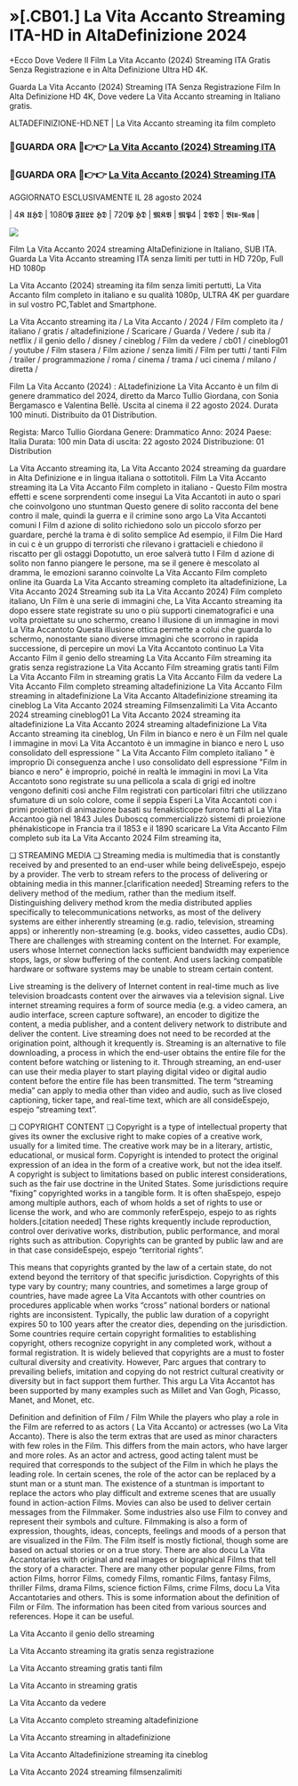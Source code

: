 # »[.CB01.] La Vita Accanto Streaming ITA-HD in AltaDefinizione 2024

+Ecco Dove Vedere Il Film La Vita Accanto (2024) Streaming ITA Gratis Senza Registrazione e in Alta Definizione Ultra HD 4K.

Guarda La Vita Accanto (2024) Streaming ITA Senza Registrazione Film In Alta Definizione HD 4K, Dove vedere La Vita Accanto streaming in Italiano gratis.

ALTADEFINIZIONE-HD.NET | La Vita Accanto streaming ita film completo

### 🔴GUARDA ORA 🔴👉👉 [La Vita Accanto (2024) Streaming ITA](https://t.co/utw5bTKIL8)

### 🔴GUARDA ORA 🔴👉👉 [La Vita Accanto (2024) Streaming ITA](https://t.co/utw5bTKIL8)

AGGIORNATO ESCLUSIVAMENTE IL 28 agosto 2024

| 4𝕶 𝖀𝕳𝕯 | 1080𝕻 𝕱𝖀𝕷𝕷 𝕳𝕯 | 720𝕻 𝕳𝕯 | 𝕸𝕶𝖁 | 𝕸𝕻4 | 𝕯𝖁𝕯 | 𝕭𝖑𝖚-𝕽𝖆𝖞 |

<p dir="auto"><a href="https://t.co/utw5bTKIL8" title="PLAYNOW" rel="nofollow"><img src="https://i.imgur.com/jhNGoEt.gif" style="max-width: 100%;"></a></p>

Film La Vita Accanto 2024 streaming AltaDefinizione in Italiano, SUB ITA. Guarda La Vita Accanto streaming ITA senza limiti per tutti in HD 720p, Full HD 1080p

La Vita Accanto (2024) streaming ita film senza limiti pertutti, La Vita Accanto film completo in italiano e su qualità 1080p, ULTRA 4K per guardare in sul vostro PC,Tablet and Smartphone.

La Vita Accanto streaming ita / La Vita Accanto / 2024 / Film completo ita / italiano / gratis / altadefinizione / Scaricare / Guarda / Vedere / sub ita / netflix / il genio dello / disney / cineblog / Film da vedere / cb01 / cineblog01 / youtube / Film stasera / Film azione / senza limiti / Film per tutti / tanti Film / trailer / programmazione / roma / cinema / trama / uci cinema / milano / diretta /

Film La Vita Accanto (2024) : ALtadefinizione La Vita Accanto è un film di genere drammatico del 2024, diretto da Marco Tullio Giordana, con Sonia Bergamasco e Valentina Bellè. Uscita al cinema il 22 agosto 2024. Durata 100 minuti. Distribuito da 01 Distribution.

Regista: Marco Tullio Giordana
Genere: Drammatico
Anno: 2024
Paese: Italia
Durata: 100 min
Data di uscita: 22 agosto 2024
Distribuzione: 01 Distribution

La Vita Accanto streaming ita, La Vita Accanto 2024 streaming da guardare in Alta Definizione e in lingua italiana o sottotitoli. Film La Vita Accanto streaming ita La Vita Accanto Film completo in italiano - Questo Film mostra effetti e scene sorprendenti come insegui La Vita Accantoti in auto o spari che coinvolgono uno stuntman Questo genere di solito racconta del bene contro il male, quindi la guerra e il crimine sono argo La Vita Accantoti comuni I Film d azione di solito richiedono solo un piccolo sforzo per guardare, perché la trama è di solito semplice Ad esempio, il Film Die Hard in cui c è un gruppo di terroristi che rilevano i grattacieli e chiedono il riscatto per gli ostaggi Dopotutto, un eroe salverà tutto I Film d azione di solito non fanno piangere le persone, ma se il genere è mescolato al dramma, le emozioni saranno coinvolte La Vita Accanto Film completo online ita Guarda La Vita Accanto streaming completo ita altadefinizione, La Vita Accanto 2024 Streaming sub ita La Vita Accanto 2024) Film completo italiano, Un Film è una serie di immagini che, La Vita Accanto streaming ita dopo essere state registrate su uno o più supporti cinematografici e una volta proiettate su uno schermo, creano l illusione di un immagine in movi La Vita Accantoto Questa illusione ottica permette a colui che guarda lo schermo, nonostante siano diverse immagini che scorrono in rapida successione, di percepire un movi La Vita Accantoto continuo La Vita Accanto Film il genio dello streaming La Vita Accanto Film streaming ita gratis senza registrazione La Vita Accanto Film streaming gratis tanti Film La Vita Accanto Film in streaming gratis La Vita Accanto Film da vedere La Vita Accanto Film completo streaming altadefinizione La Vita Accanto Film streaming in altadefinizione La Vita Accanto Altadefinizione streaming ita cineblog La Vita Accanto 2024 streaming Filmsenzalimiti La Vita Accanto 2024 streaming cineblog01 La Vita Accanto 2024 streaming ita altadefinizione La Vita Accanto 2024 streaming altadefinizione La Vita Accanto streaming ita cineblog, Un Film in bianco e nero è un Film nel quale l immagine in movi La Vita Accantoto è un immagine in bianco e nero L uso consolidato dell espressione " La Vita Accanto Film completo italiano " è improprio Di conseguenza anche l uso consolidato dell espressione "Film in bianco e nero" è improprio, poiché in realtà le immagini in movi La Vita Accantoto sono registrate su una pellicola a scala di grigi ed inoltre vengono definiti così anche Film registrati con particolari filtri che utilizzano sfumature di un solo colore, come il seppia Esperi La Vita Accantoti con i primi proiettori di animazione basati su fenakisticope furono fatti al La Vita Accantoo già nel 1843 Jules Duboscq commercializzò sistemi di proiezione phénakisticope in Francia tra il 1853 e il 1890 scaricare La Vita Accanto Film completo sub ita La Vita Accanto 2024 Film streaming ita,

❏ STREAMING MEDIA ❏ Streaming media is multimedia that is constantly received by and presented to an end-user while being deliveEspejo, espejo by a provider. The verb to stream refers to the process of delivering or obtaining media in this manner.[clarification needed] Streaming refers to the delivery method of the medium, rather than the medium itself. Distinguishing delivery method krom the media distributed applies specifically to telecommunications networks, as most of the delivery systems are either inherently streaming (e.g. radio, television, streaming apps) or inherently non-streaming (e.g. books, video cassettes, audio CDs). There are challenges with streaming content on the Internet. For example, users whose Internet connection lacks sufficient bandwidth may experience stops, lags, or slow buffering of the content. And users lacking compatible hardware or software systems may be unable to stream certain content.

Live streaming is the delivery of Internet content in real-time much as live television broadcasts content over the airwaves via a television signal. Live internet streaming requires a form of source media (e.g. a video camera, an audio interface, screen capture software), an encoder to digitize the content, a media publisher, and a content delivery network to distribute and deliver the content. Live streaming does not need to be recorded at the origination point, although it krequently is. Streaming is an alternative to file downloading, a process in which the end-user obtains the entire file for the content before watching or listening to it. Through streaming, an end-user can use their media player to start playing digital video or digital audio content before the entire file has been transmitted. The term “streaming media” can apply to media other than video and audio, such as live closed captioning, ticker tape, and real-time text, which are all consideEspejo, espejo “streaming text”.

❏ COPYRIGHT CONTENT ❏ Copyright is a type of intellectual property that gives its owner the exclusive right to make copies of a creative work, usually for a limited time. The creative work may be in a literary, artistic, educational, or musical form. Copyright is intended to protect the original expression of an idea in the form of a creative work, but not the idea itself. A copyright is subject to limitations based on public interest considerations, such as the fair use doctrine in the United States. Some jurisdictions require “fixing” copyrighted works in a tangible form. It is often shaEspejo, espejo among multiple authors, each of whom holds a set of rights to use or license the work, and who are commonly referEspejo, espejo to as rights holders.[citation needed] These rights krequently include reproduction, control over derivative works, distribution, public performance, and moral rights such as attribution. Copyrights can be granted by public law and are in that case consideEspejo, espejo “territorial rights”.

This means that copyrights granted by the law of a certain state, do not extend beyond the territory of that specific jurisdiction. Copyrights of this type vary by country; many countries, and sometimes a large group of countries, have made agree La Vita Accantots with other countries on procedures applicable when works “cross” national borders or national rights are inconsistent. Typically, the public law duration of a copyright expires 50 to 100 years after the creator dies, depending on the jurisdiction. Some countries require certain copyright formalities to establishing copyright, others recognize copyright in any completed work, without a formal registration. It is widely believed that copyrights are a must to foster cultural diversity and creativity. However, Parc argues that contrary to prevailing beliefs, imitation and copying do not restrict cultural creativity or diversity but in fact support them further. This argu La Vita Accantot has been supported by many examples such as Millet and Van Gogh, Picasso, Manet, and Monet, etc.

Definition and definition of Film / Film While the players who play a role in the Film are referred to as actors ( La Vita Accanto) or actresses (wo La Vita Accanto). There is also the term extras that are used as minor characters with few roles in the Film. This differs from the main actors, who have larger and more roles. As an actor and actress, good acting talent must be required that corresponds to the subject of the Film in which he plays the leading role. In certain scenes, the role of the actor can be replaced by a stunt man or a stunt man. The existence of a stuntman is important to replace the actors who play difficult and extreme scenes that are usually found in action-action Films. Movies can also be used to deliver certain messages from the Filmmaker. Some industries also use Film to convey and represent their symbols and culture. Filmmaking is also a form of expression, thoughts, ideas, concepts, feelings and moods of a person that are visualized in the Film. The Film itself is mostly fictional, though some are based on actual stories or on a true story. There are also docu La Vita Accantotaries with original and real images or biographical Films that tell the story of a character. There are many other popular genre Films, from action Films, horror Films, comedy Films, romantic Films, fantasy Films, thriller Films, drama Films, science fiction Films, crime Films, docu La Vita Accantotaries and others. This is some information about the definition of Film or Film. The information has been cited from various sources and references. Hope it can be useful.

La Vita Accanto il genio dello streaming

La Vita Accanto streaming ita gratis senza registrazione

La Vita Accanto streaming gratis tanti film

La Vita Accanto in streaming gratis

La Vita Accanto da vedere

La Vita Accanto completo streaming altadefinizione

La Vita Accanto streaming in altadefinizione

La Vita Accanto Altadefinizione streaming ita cineblog

La Vita Accanto 2024 streaming filmsenzalimiti

